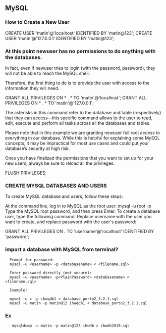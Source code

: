 ## MySQL  

### How to Create a New User 

   CREATE USER 'matin'@'localhost' IDENTIFIED BY 'matin@123';
   CREATE USER 'matin'@'127.0.0.1' IDENTIFIED BY 'matin@123';

### At this point newuser has no permissions to do anything with the databases.

In fact, even if newuser tries to login (with the password, password), they will not be able to reach the MySQL shell.

Therefore, the first thing to do is to provide the user with access to the information they will need.

  GRANT ALL PRIVILEGES ON * . * TO 'matin'@'localhost';
  GRANT ALL PRIVILEGES ON * . * TO 'matin'@'127.0.0.1';


The asterisks in this command refer to the database and table (respectively) that they can access—this specific command allows to the user to read, edit, execute and perform all tasks across all the databases and tables.

Please note that in this example we are granting newuser full root access to everything in our database. While this is helpful for explaining some MySQL concepts, it may be impractical for most use cases and could put your database’s security at high risk.

Once you have finalized the permissions that you want to set up for your new users, always be sure to reload all the privileges.

FLUSH PRIVILEGES;



### CREATE MYSQL DATABASES AND USERS
To create MySQL database and users, follow these steps:

At the command line, log in to MySQL as the root user:
mysql -u root -p
Type the MySQL root password, and then press Enter.
To create a database user, type the following command. Replace username with the user you want to create, and replace password with the user's password:

GRANT ALL PRIVILEGES ON *.* TO 'username'@'localhost' IDENTIFIED BY 'password';



### import a database with MySQL from terminal?

 
  ``` 
    Prompt for password:
    mysql -u <username> -p <databasename> < <filename.sql>

    Enter password directly (not secure):
    mysql -u <username> -p<PlainPassword> <databasename> < <filename.sql>

    Example:

    mysql -u c -p ihwqdb1 < database_porto2_3.2.1.sql
    mysql -u matin -p matin@12 ihwqdb1 < database_porto2_3.2.1.sql
  ```
  
  
  
  
### Ex
```
   mysqldump -u matin -p matin@123 ihwdb > ihwdb2019.sql
```
